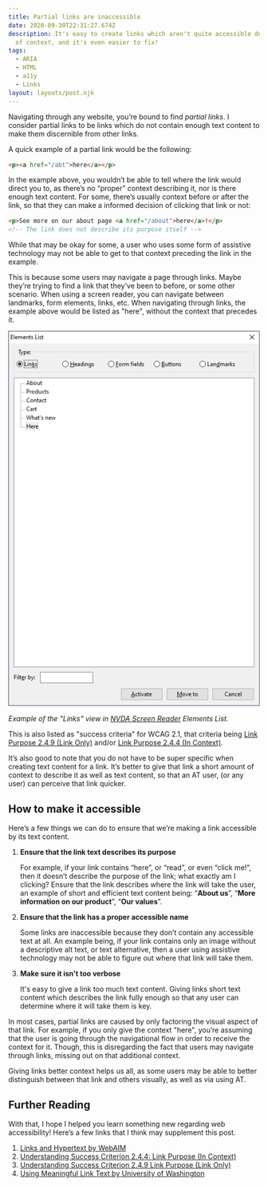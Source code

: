 ```yaml
---
title: Partial links are inaccessible
date: 2020-09-30T22:31:27.674Z
description: It's easy to create links which aren't quite accessible due to lack
  of context, and it's even easier to fix!
tags:
  - ARIA
  - HTML
  - a11y
  - Links
layout: layouts/post.njk
---
```


Navigating through any website, you’re bound to find _partial links_. I consider partial links to be links which do not contain enough text content to make them discernible from other links.

A quick example of a partial link would be the following:

```html
<p><a href="/abt">here</a></p>
```

In the example above, you wouldn’t be able to tell where the link would direct you to, as there’s no “proper” context describing it, nor is there enough text content. For some, there’s usually context before or after the link, so that they can make a informed decision of clicking that link or not:

```html
<p>See more on our about page <a href="/about">here</a>!</p>
<!-- The link does not describe its purpose itself -->
```

While that may be okay for some, a user who uses some form of assistive technology may not be able to get to that context preceding the link in the example.

This is because some users may navigate a page through links. Maybe they’re trying to find a link that they’ve been to before, or some other scenario. When using a screen reader, you can navigate between landmarks, form elements, links, etc. When navigating through links, the example above would be listed as "here", without the context that precedes it.

![NVDA Elements List, Links view](/img/nvda.png)

_Example of the "Links" view in [NVDA Screen Reader](https://www.nvaccess.org/) Elements List._

This is also listed as "success criteria" for WCAG 2.1, that criteria being [Link Purpose 2.4.9 (Link Only)](https://www.w3.org/WAI/WCAG21/Understanding/link-purpose-link-only) and/or [Link Purpose 2.4.4 (In Context)](https://www.w3.org/WAI/WCAG21/Understanding/link-purpose-in-context.html).

It’s also good to note that you do not have to be super specific when creating text content for a link. It’s better to give that link a short amount of context to describe it as well as text content, so that an AT user, (or any user) can perceive that link quicker.

## How to make it accessible

Here’s a few things we can do to ensure that we’re making a link accessible by its text content.

1. **Ensure that the link text describes its purpose**

   For example, if your link contains “here”, or “read”, or even “click me!”, then it doesn’t describe the purpose of the link; what exactly am I clicking? Ensure that the link describes where the link will take the user, an example of short and efficient text content being: “**About us**”, “**More information on our product**”, “**Our values**”.

2. **Ensure that the link has a proper accessible name**

   Some links are inaccessible because they don’t contain any accessible text at all. An example being, if your link contains only an image without a descriptive alt text, or text alternative, then a user using assistive technology may not be able to figure out where that link will take them.

3. **Make sure it isn't too verbose**

   It's easy to give a link too much text content. Giving links short text content which describes the link fully enough so that any user can determine where it will take them is key.

In most cases, partial links are caused by only factoring the visual aspect of that link. For example, if you only give the context "here", you’re assuming that the user is going through the navigational flow in order to receive the context for it. Though, this is disregarding the fact that users may navigate through links, missing out on that additional context.

Giving links better context helps us all, as some users may be able to better distinguish between that link and others visually, as well as via using AT.

## Further Reading

With that, I hope I helped you learn something new regarding web accessibility! Here’s a few links that I think may supplement this post.

1. [Links and Hypertext by WebAIM](https://webaim.org/techniques/hypertext/)
2. [Understanding Success Criterion 2.4.4: Link Purpose (In Context)](https://www.w3.org/WAI/WCAG21/Understanding/link-purpose-in-context.html)
3. [Understanding Success Criterion 2.4.9 Link Purpose (Link Only)](https://www.w3.org/WAI/WCAG21/Understanding/link-purpose-link-only)
4. [Using Meaningful Link Text by University of Washington](https://www.washington.edu/accessibility/links/)
